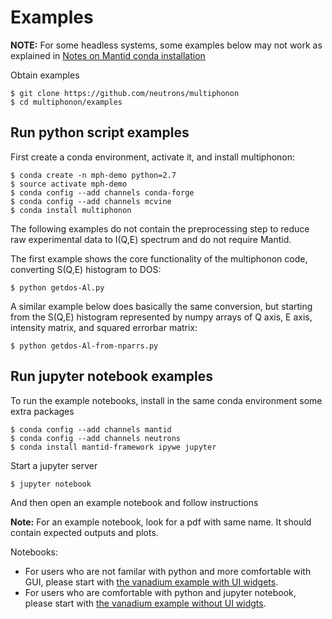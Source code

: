# Examples

**NOTE:** For some headless systems, some examples below may not work as explained in [Notes on Mantid conda installation](http://sns-chops.github.io/multiphonon/installation.html#notes-on-mantid-conda-installation)

Obtain examples

    $ git clone https://github.com/neutrons/multiphonon
    $ cd multiphonon/examples

## Run python script examples

First create a conda environment, activate it, and install multiphonon:

    $ conda create -n mph-demo python=2.7
    $ source activate mph-demo
    $ conda config --add channels conda-forge
    $ conda config --add channels mcvine
    $ conda install multiphonon

The following examples do not contain the preprocessing step to reduce raw experimental
data to I(Q,E) spectrum and do not require Mantid.

The first example shows the core functionality of the multiphonon code,
converting S(Q,E) histogram to DOS:

    $ python getdos-Al.py

A similar example below does basically the same conversion, but starting
from the S(Q,E) histogram represented by numpy arrays of Q axis, E axis, intensity
matrix, and squared errorbar matrix:

    $ python getdos-Al-from-nparrs.py


## Run jupyter notebook examples

To run the example notebooks, install in the same conda environment some extra packages

    $ conda config --add channels mantid
    $ conda config --add channels neutrons
    $ conda install mantid-framework ipywe jupyter

Start a jupyter server

    $ jupyter notebook

And then open an example notebook and follow instructions

**Note:** For an example notebook, look for a pdf with same name. It should contain expected outputs and plots.

Notebooks:
* For users who are not familar with python and more comfortable with GUI, please start with
  [the vanadium example with UI widgets](getdos2-V_Ei120meV.ipynb).
* For users who are comfortable with python and jupyter notebook, please start with
  [the vanadium example without UI widgts](getdos2-V_Ei120meV-noUI.ipynb).
